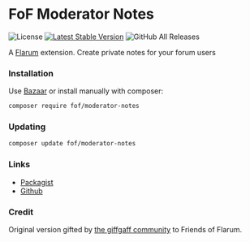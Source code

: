 # FoF Moderator Notes

![License](https://img.shields.io/badge/license-0BSD-blue.svg) [![Latest Stable Version](https://img.shields.io/packagist/v/fof/moderator-notes.svg)](https://packagist.org/packages/fof/moderator-notes) ![GitHub All Releases](https://img.shields.io/github/downloads/friendsofflarum/moderator-notes/total)

A [Flarum](http://flarum.org) extension. Create private notes for your forum users

### Installation

Use [Bazaar](https://discuss.flarum.org/d/5151-flagrow-bazaar-the-extension-marketplace) or install manually with composer:

```sh
composer require fof/moderator-notes
```

### Updating

```sh
composer update fof/moderator-notes
```

### Links

- [Packagist](https://packagist.org/packages/fof/moderator-notes)
- [Github](https://github.com/FriendsOfFlarum/moderator-notes)

### Credit
Original version gifted by [the giffgaff community](https://community.giffgaff.com) to Friends of Flarum.
